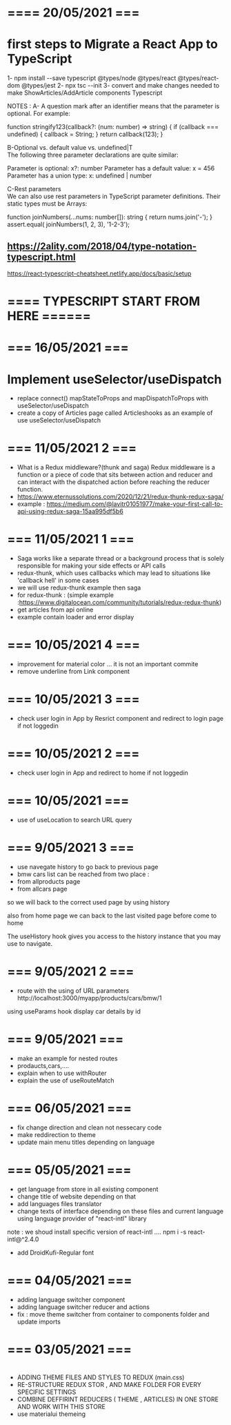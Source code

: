 # ==== 20/05/2021 ===
# first steps to Migrate a React App to TypeScript
1- npm install --save typescript @types/node @types/react @types/react-dom @types/jest
2- npx tsc --init
3- convert and make changes needed to make ShowArticles/AddArticle components Typescript

NOTES :
A- A question mark after an identifier 
means that the parameter is optional. For example:

function stringify123(callback?: (num: number) => string) {
  if (callback === undefined) {
    callback = String;
  }
  return callback(123);
}

B-Optional vs. default value vs. undefined|T  
The following three parameter declarations are quite similar:

Parameter is optional: x?: number
Parameter has a default value: x = 456
Parameter has a union type: x: undefined | number

C-Rest parameters  
We can also use rest parameters in TypeScript parameter definitions. Their static types must be Arrays:

function joinNumbers(...nums: number[]): string {
  return nums.join('-');
}
assert.equal(
  joinNumbers(1, 2, 3),
  '1-2-3');


  https://2ality.com/2018/04/type-notation-typescript.html
----------------

https://react-typescript-cheatsheet.netlify.app/docs/basic/setup
# ==== TYPESCRIPT START FROM HERE ======

# === 16/05/2021  ===
# Implement useSelector/useDispatch
- replace connect() mapStateToProps and mapDispatchToProps with
useSelector/useDispatch
- create a copy of Articles page called Articleshooks as an example of use useSelector/useDispatch
# === 11/05/2021 2 ===
- What is a Redux middleware?(thunk and saga)
Redux middleware is a function or a piece of code that sits between action and reducer and can interact with the dispatched action before reaching the reducer function.
 - https://www.eternussolutions.com/2020/12/21/redux-thunk-redux-saga/
 - example : https://medium.com/@lavitr01051977/make-your-first-call-to-api-using-redux-saga-15aa995df5b6

# === 11/05/2021 1 ===
- Saga works like a separate thread or a background process that is solely responsible for making your side effects or API calls
- redux-thunk, which uses callbacks which may lead to situations like 'callback hell' in some cases
- we will use  redux-thunk example then saga
- for redux-thunk : 
(simple example :https://www.digitalocean.com/community/tutorials/redux-redux-thunk)
- get articles from api online
- example contain loader and error display
# === 10/05/2021 4 ===
- improvement for material color ... it is not an important commite
- remove underline from Link component

# === 10/05/2021 3 ===
- check user login in App by Resrict component and redirect to login page if not loggedin
# === 10/05/2021 2 ===
- check user login in App and redirect to home if not loggedin
# === 10/05/2021  ===
- use of useLocation to search URL query
# === 9/05/2021 3 ===

- use navegate history to go back to previous page
- bmw cars list can be reached from two place : 
- from allproducts page
- from allcars page

so we will back to the correct used page by using history

also from home page we can back to the last visited page before come to home

The useHistory hook gives you access to the history instance that you may use to navigate.

# === 9/05/2021 2 ===
- route with the using of URL parameters
http://localhost:3000/myapp/products/cars/bmw/1

using useParams hook
display car details by id

# === 9/05/2021 ===
- make an example for nested routes
- prodaucts,cars,....
- explain when to use withRouter
- explain the use of useRouteMatch

# === 06/05/2021 ===
- fix change direction and clean not nessecary code
- make reddirection to theme 
- update main menu titles depending on language

# === 05/05/2021 ===
- get language from store in all existing component
- change title of website depending on that
- add languages files translator 
- change texts of interface depending on these files and current language using  language provider of "react-intl" library 

note : we shoud install specific version of  react-intl ....
 npm i -s react-intl@^2.4.0

- add DroidKufi-Regular font 

# === 04/05/2021 ===
- adding language switcher component
- adding language switcher reducer and actions
- fix : move theme switcher from container to components folder and update imports

# === 03/05/2021 ===
#
- ADDING THEME FILES AND STYLES TO REDUX (main.css)
- RE-STRUCTURE REDUX STOR , AND MAKE FOLDER FOR EVERY SPECIFIC SETTINGS
- COMBINE DEFFIRINT REDUCERS ( THEME , ARTICLES) IN ONE STORE AND WORK WITH THIS  STORE
- use materialui themeing 

